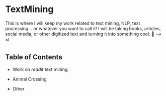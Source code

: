 # TextMining

This is where I will keep my work related to text mining, NLP, text processing... or whatever you want to call it! I will be taking books, articles, social media, or other digitized text and turning it into something cool. :bookmark_tabs: --> :bar_chart:

## Table of Contents

- Work on _reddit_ text mining.

- Animal Crossing

- Other
